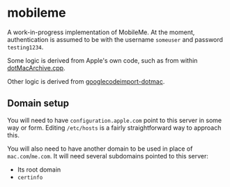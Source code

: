 # mobileme
A work-in-progress implementation of MobileMe. At the moment, authentication is assumed to be with the username `someuser` and password `testing1234`.

Some logic is derived from Apple's own code, such as from within [dotMacArchive.cpp](https://github.com/GaloisInc/hacrypto/blob/5c99d7ac73360e9b05452ac9380c1c7dc6784849/src/C/Security-57031.40.6/SecurityTests/clxutils/dotMacArchive/dotMacArchive.cpp).

Other logic is derived from [googlecodeimport-dotmac](https://github.com/audiohacked/googlecodeimport-dotmac/tree/1ddf28eee645148fb183283adc7a115d38a5d84b).

## Domain setup
You will need to have `configuration.apple.com` point to this server in some way or form.
Editing `/etc/hosts` is a fairly straightforward way to approach this.

You will also need to have another domain to be used in place of `mac.com`/`me.com`.
It will need several subdomains pointed to this server:
 - Its root domain
 - `certinfo`